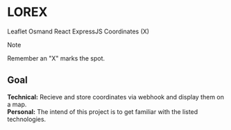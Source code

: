 # LOREX
Leaflet Osmand React ExpressJS Coordinates (X)
> [!NOTE]
> Remember an "X" marks the spot.

## Goal
**Technical:** Recieve and store coordinates via webhook and display them on a map.  
**Personal:** The intend of this project is to get familiar with the listed technologies.

